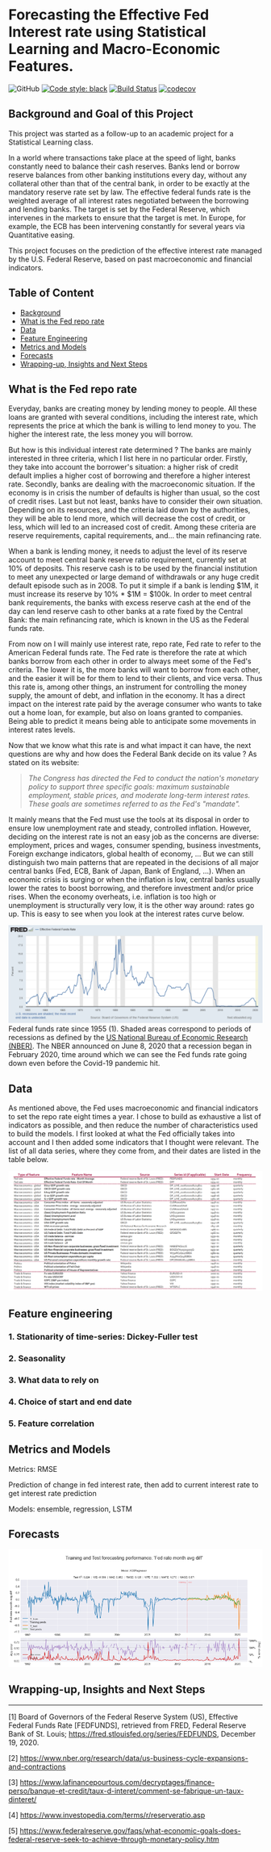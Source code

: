 # Forecasting the Effective Fed Interest rate using Statistical Learning and Macro-Economic Features.

![GitHub](https://img.shields.io/github/license/julesbertrand/Fed-repo-rate-forecasts)
[![Code style: black](https://img.shields.io/badge/code%20style-black-000000.svg)](https://pypi.org/project/black/) 
[![Build Status](https://travis-ci.com/julesbertrand/Fed-repo-rate-forecasts.svg?branch=feature%2Fdata-retrieval)](https://travis-ci.com/julesbertrand/Fed-repo-rate-forecasts)
[![codecov](https://codecov.io/gh/julesbertrand/Fed-repo-rate-forecasts/branch/master/graph/badge.svg?token=ULW5SHSJSC)](https://codecov.io/gh/julesbertrand/Fed-repo-rate-forecasts)

## Background and Goal of this Project

This project was started as a follow-up to an academic project for a Statistical Learning class. 

In a world where transactions take place at the speed of light, banks constantly need to balance their cash reserves. Banks lend or borrow reserve balances from other banking institutions every day, without any collateral other than that of the central bank, in order to be exactly at the mandatory reserve rate set by law. The effective federal funds rate is the weighted average of all interest rates negotiated between the borrowing and lending banks. The target is set by the Federal Reserve, which intervenes in the markets to ensure that the target is met. In Europe, for example, the ECB has been intervening constantly for several years via Quantitative easing.

This project focuses on the prediction of the effective interest rate managed by the U.S. Federal Reserve, based on past macroeconomic and financial indicators.

## Table of Content
* [Background](#background-and-goal-of-this-project)
* [What is the Fed repo rate](#what-is-the-fed-repo-rate)
* [Data](#data)
* [Feature Engineering](#feature-engineering)
* [Metrics and Models](#metrics-and-models)
* [Forecasts](#forecasts)
* [Wrapping-up, Insights and Next Steps](#wrapping-up,-insights-and-next-steps)


## What is the Fed repo rate

Everyday, banks are creating money by lending money to people. All these loans are granted with several conditions, including the interest rate, which represents the price at which the bank is willing to lend money to you. The higher the interest rate, the less money you will borrow. 

But how is this individual interest rate determined ? The banks are mainly interested in three criteria, which I list here in no particular order. Firstly, they take into account the borrower's situation: a higher risk of credit default implies a higher cost of borrowing and therefore a higher interest rate. Secondly, banks are dealing with the macroeconomic situation. If the economy is in crisis the number of defaults is higher than usual, so the cost of credit rises. Last but not least, banks have to consider their own situation. Depending on its resources, and the criteria laid down by the authorities, they will be able to lend more, which will decrease the cost of credit, or less, which will led to an increased cost of credit. Among these criteria are reserve requirements, capital requirements, and… the main refinancing rate.

When a bank is lending money, it needs to adjust the level of its reserve account to meet central bank reserve ratio requirement, currently set at 10% of deposits. This reserve cash is to be used by the financial institution to meet any unexpected or large demand of withdrawals or any huge credit default episode such as in 2008. To put it simple if a bank is lending $1M, it must increase its reserve by 10% * $1M = $100k. In order to meet central bank requirements, the banks with excess reserve cash at the end of the day can lend reserve cash to other banks at a rate fixed by the Central Bank: the main refinancing rate, which is known in the US as the Federal funds rate.

From now on I will mainly use interest rate, repo rate, Fed rate to refer to the American Federal funds rate.
The Fed rate is therefore the rate at which banks borrow from each other in order to always meet some of the Fed's criteria. The lower it is, the more banks will want to borrow from each other, and the easier it will be for them to lend to their clients, and vice versa. Thus this rate is, among other things, an instrument for controlling the money supply, the amount of debt, and inflation in the economy. It has a direct impact on the interest rate paid by the average consumer who wants to take out a home loan, for example, but also on loans granted to companies. Being able to predict it means being able to anticipate some movements in interest rates levels.

Now that we know what this rate is and what impact it can have, the next questions are why and how does the Federal Bank decide on its value ? As stated on its website:

 > *The Congress has directed the Fed to conduct the nation's monetary policy to support three specific goals: maximum sustainable employment, stable prices, and moderate long-term interest rates. These goals are sometimes referred to as the Fed's "mandate".*

It mainly means that the Fed must use the tools at its disposal in order to ensure low unemployment rate and steady, controlled inflation. However, deciding on the interest rate is not an easy job as the concerns are diverse: employment, prices and wages, consumer spending, business investments, Foreign exchange indicators, global health of economy, ... But we can still distinguish two main patterns that are repeated in the decisions of all major central banks (Fed, ECB, Bank of Japan, Bank of England, …). When an economic crisis is surging or when the inflation is low, central banks usually lower the rates to boost borrowing, and therefore investment and/or price rises. When the economy overheats, i.e. inflation is too high or unemployment is structurally very low, it is the other way around: rates go up. This is easy to see when you look at the interest rates curve below.

![Fed effective rate graph](resources/fredgraph.png?raw=true)
Federal funds rate since 1955 (1). Shaded areas correspond to periods of recessions as defined by the [US National Bureau of Economic Research (NBER)]("https://www.nber.org/research/data/us-business-cycle-expansions-and-contractions"). The NBER announced on June 8, 2020 that a recession began in February 2020, time around which we can see the Fed funds rate going down even before the Covid-19 pandemic hit.

## Data

As mentioned above, the Fed uses macroeconomic and financial indicators to set the repo rate eight times a year. I chose to build as exhaustive a list of indicators as possible, and then reduce the number of characteristics used to build the models. I first looked at what the Fed officially takes into account and I then added some indicators that I thought were relevant. The list of all data series, where they come from, and their dates are listed in the table below.

![Data index table](resources/data_index.PNG?raw=true)

## Feature engineering
### 1. Stationarity of time-series: Dickey-Fuller test
### 2. Seasonality
### 3. What data to rely on
### 4. Choice of start and end date
### 5. Feature correlation

## Metrics and Models

Metrics: RMSE

Prediction of change in fed interest rate, then add to current interest rate to get interest rate prediction

Models: ensemble, regression, LSTM

## Forecasts

![forecasts](resources/forecasts.png?raw=true)

## Wrapping-up, Insights and Next Steps



-----

[1] Board of Governors of the Federal Reserve System (US), Effective Federal Funds Rate [FEDFUNDS], retrieved from FRED, Federal Reserve Bank of St. Louis; https://fred.stlouisfed.org/series/FEDFUNDS, December 19, 2020.

[2] https://www.nber.org/research/data/us-business-cycle-expansions-and-contractions

[3] https://www.lafinancepourtous.com/decryptages/finance-perso/banque-et-credit/taux-d-interet/comment-se-fabrique-un-taux-dinteret/

[4] https://www.investopedia.com/terms/r/reserveratio.asp

[5] https://www.federalreserve.gov/faqs/what-economic-goals-does-federal-reserve-seek-to-achieve-through-monetary-policy.htm

